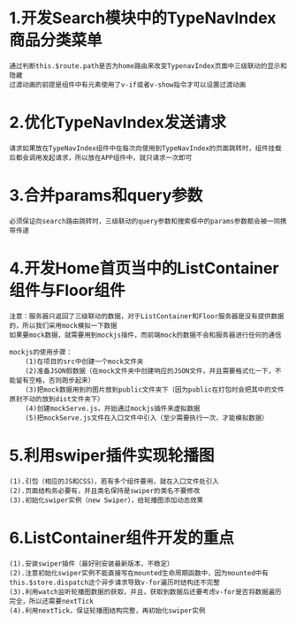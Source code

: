 # 1.开发Search模块中的TypeNavIndex商品分类菜单

    通过判断this.$route.path是否为home路由来改变TypenavIndex页面中三级联动的显示和隐藏
    过渡动画的前提是组件中有元素使用了v-if或者v-show指令才可以设置过渡动画

# 2.优化TypeNavIndex发送请求

    请求如果放在TypeNavIndex组件中在每次向使用到TypeNavIndex的页面跳转时，组件挂载后都会调用发起请求，所以放在APP组件中，就只请求一次即可

# 3.合并params和query参数

    必须保证向search路由跳转时，三级联动的query参数和搜索框中的params参数都会被一同携带传递

# 4.开发Home首页当中的ListContainer组件与Floor组件

    注意：服务器只返回了三级联动的数据，对于ListContainer和Floor服务器是没有提供数据的，所以我们采用mock模拟一下数据
    如果要mock数据，就需要用到mockjs插件，而前端mock的数据不会和服务器进行任何的通信
    
    mockjs的使用步骤：
        (1)在项目的src中创建一个mock文件夹
        (2)准备JSON假数据（在mock文件夹中创建响应的JSON文件，并且需要格式化一下，不能留有空格，否则跑步起来）
        (3)把mock数据用到的图片放到public文件夹下（因为public在打包时会把其中的文件原封不动的放到dist文件夹下）
        (4)创建mockServe.js，开始通过mockjs插件来虚拟数据
        (5)把mockServe.js文件在入口文件中引入（至少需要执行一次，才能模拟数据）

# 5.利用swiper插件实现轮播图

    (1).引包（相应的JS和CSS），若有多个组件要用，就在入口文件处引入
    (2).页面结构务必要有，并且类名保持是swiper的类名不要修改
    (3).初始化swiper实例（new Swiper），给轮播图添加动态效果

# 6.ListContainer组件开发的重点

    (1).安装swiper插件（最好别安装最新版本，不稳定）
    (2).注意初始化swiper实例不能直接写在mounted生命周期函数中，因为mounted中有this.$store.dispatch这个异步请求导致v-for遍历时结构还不完整
    (3).利用watch监听轮播图数据的获取，并且，获取到数据后还要考虑v-for是否将数据遍历完全，所以还需要nextTick
    (4).利用nextTick，保证轮播图结构完整，再初始化swiper实例

